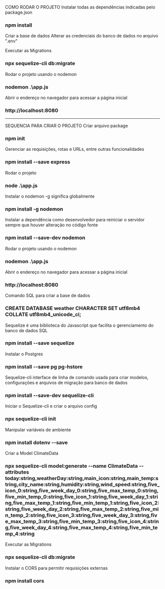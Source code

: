COMO RODAR O PROJETO
Instalar todas as dependências indicadas pelo package.json
### npm install

Criar a base de dados 
Alterar as credenciais do banco de dados no arquivo ".env"

Executar as Migrations
### npx sequelize-cli db:migrate

Rodar o projeto usando o nodemon
### nodemon .\app.js

Abrir o endereço no navegador para acessar a página inicial
### http://localhost:8080

--------------------------------------------------------------------

SEQUENCIA PARA CRIAR O PROJETO
Criar arquivo package
### npm init

Gerenciar as requisições, rotas e URLs, entre outras funcionalidades
### npm install --save express

Rodar o projeto
### node .\app.js

Instalar o nodemon
-g significa globalmente
### npm install -g nodemon 

Instalar a dependência como desenvolvedor para reiniciar o servidor sempre que houver alteração no código fonte
### npm install --save-dev nodemon 

Rodar o projeto usando o nodemon
### nodemon .\app.js

Abrir o endereço no navegador para acessar a página inicial
### http://localhost:8080

Comando SQL para criar a base de dados
### CREATE DATABASE weather CHARACTER SET utf8mb4 COLLATE utf8mb4_unicode_ci;

Sequelize é uma biblioteca do Javascript que facilita o gerenciamento do banco de dados SQL
### npm install --save sequelize

Instalar o Postgres
### npm install --save pg pg-hstore 

Sequelize-cli interface de linha de comando usada para criar modelos, configurações e arquivos de migração para banco de dados
### npm install --save-dev sequelize-cli

Iniciar o Sequelize-cli e criar o arquivo config
### npx sequelize-cli init

Manipular variáveis de ambiente
### npm install dotenv --save

Criar a Model ClimateData
### npx sequelize-cli model:generate --name ClimateData --attributes today:string,weatherDay:string,main_icon:string,main_temp:string,city_name:string,humidity:string,wind_speed:string,five_icon_0:string,five_week_day_0:string,five_max_temp_0:string,five_min_temp_0:string,five_icon_1:string,five_week_day_1:string,five_max_temp_1:string,five_min_temp_1:string,five_icon_2:string,five_week_day_2:string,five_max_temp_2:string,five_min_temp_2:string,five_icon_3:string,five_week_day_3:string,five_max_temp_3:string,five_min_temp_3:string,five_icon_4:string,five_week_day_4:string,five_max_temp_4:string,five_min_temp_4:string 

Executar as Migrations
### npx sequelize-cli db:migrate

Instalar o CORS para permitir requisições externas
### npm install cors


